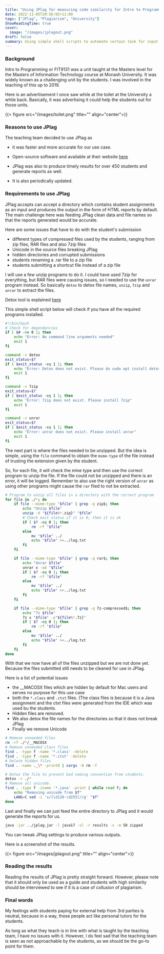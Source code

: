```yaml
---
title: "Using JPlag for measuring code similarity for Intro to Programming"
date: 2022-11-05T20:56:02+11:00
tags: ["JPlag", "Plagiarism", "University"]
ShowReadingTime: true
cover:
  image: "/images/jplagout.png"
draft: false
summary: Using simple shell scripts to automate certain task for input to JPlag
---
```


### Background

Intro to Programming or FIT9131 was a unit taught at the Masters level for the Masters of Information Technology course at Monash University. It was widely known as a challenging unit by the students. I was involved in the teaching of this up to 2019. 

Here is an advertisement I once saw while at the toilet at the University a while back. Basically, it was advertising it could help the students out for those units.

{{< figure src="/images/toilet.png" title="" align="center">}}


### Reasons to use JPlag

The teaching team decided to use JPlag as 

- it was faster and more accurate for our use case. 

- Open-source software and available at their website [here](https://github.com/jplag/JPlag)

- JPlag was also to produce timely results for over 450 students and generate reports as well. 

- It is also periodically updated. 

### Requirements to use JPlag

JPlag accepts can accept a directory which contains student assignments as an input and produces the output in the form of HTML reports by default. The main challenge here was feeding JPlag clean data and file names so that the reports generated would be accurate. 

Here are some issues that have to do with the student's submission
 - different types of compressed files used by the students, ranging from zip files, RAR files and also 7zip files
 - Unicode in the source files breaking JPlag
 - hidden directories and corrupted submissions
 - students renaming a .rar file to a zip file
 - students submitting a shortcut file instead of a zip file
  
I will use a few unzip programs to do it. I could have used 7zip for everything, but RAR files were causing issues, so I needed to use the ``unrar`` program instead. So basically ``detox`` to detox file names, ``unzip``, ``7zip`` and ``unrar`` to extract the files.

Detox tool is explained [here](https://manpages.ubuntu.com/manpages/trusty/man1/detox.1.html)

This simple shell script below will check if you have all the required programs installed. 

```sh
#!/bin/bash
# Check for dependencies
if [ $# -ne 0 ]; then
    echo "Error: No command line arguments needed"
    exit 1
fi

command -v detox
exit_status=$?
if [ $exit_status -eq 1 ]; then
    echo "Error: Detox does not exist. Please do sudo apt install detox"
    exit 1
fi

command -v 7zip
exit_status=$?
if [ $exit_status -eq 1 ]; then
    echo "Error: 7zip does not exist. Please install 7zip"
    exit 1
fi

command -v unrar
exit_status=$?
if [ $exit_status -eq 1 ]; then
    echo "Error: unrar does not exist. Please install unrar"
    exit 1
fi

```

The next part is where the files needed to be unzipped. But the idea is simple, using the ``file`` command to obtain the ``mime-type`` of  the file instead of trusting the extension given by the student.

So, for each file, it will check the mine type and then use the correct program to unzip the file. If the file could not be unzipped and there is an error, it will be logged. Remember to also use the right version of ``unrar`` as using other programs might cause the ``rar`` filed to not be extracted.

```sh
# Program to unzip all files in a directory with the correct program
for file in ./*; do
    if file --mime-type "$file" | grep -q zip$; then
        echo "Unzip $file"
        unzip -d "${file%*.zip}" "$file"
        # Check exit status if it is 0, then it is ok
        if [ $? -eq 0 ]; then
            rm -rf "$file"
        else
            mv "$file" ../
            echo "$file" >>../log.txt
        fi
    fi

    if file --mime-type "$file" | grep -q rar$; then
        echo "Unrar $file"
        unrar x -ad "$file"
        if [ $? -eq 0 ]; then
            rm -rf "$file"
        else
            mv "$file" ../
            echo "$file" >>../log.txt
        fi
    fi

    if file --mime-type "$file" | grep -q 7z-compressed$; then
        echo "7z $file"
        7z x "$file" -o"${file%*.7z}"
        if [ $? -eq 0 ]; then
            rm -rf "$file"
        else
            mv "$file" ../
            echo "$file" >>../log.txt
        fi
    fi
done

```

With that we now have all of the files unzipped but we are not done yet. Because the files submitted still needs to be cleaned for use in JPlag. 

Here is a list of potential issues

- the __MACOSX files which are hidden by default for Mac users and serves no purpose for this use case
- both the ``*.class`` and ``.ctxt`` files. (The class files is because it is a Java assignment and the ctxt files were generated from the IDE which was used bu the students.
- Hidden files are removed. 
- We also detox the file names for the directories so that it does not break JPlag
- Finally we remove Unicode 

```sh
# Remove unneeded files
rm -rf ./*/__MACOSX
# Remove unneeded class files
find . -type f -name '*.class' -delete
find . -type f -name '*.ctxt' -delete
# Delete hidden files
find . -name ._\* -print0 | xargs -0 rm -f

# Detox the file to prevent bad naming convention from students.
detox -r ./*
# Remove all unicode.
find . -type f -iname '*.java' -print | while read f; do
    echo "Removing unicode from $f"
    LANG=C sed -i 's/[\d128-\d255]//g' "$f"
done

```

Last and finally we can just feed the entire directory to JPlag and it would generate the reports for us.

```sh
java -jar ../jplag.jar -l java17 -vl -r results -s -m 50 zipped
```

You can tweak JPlag settings to produce various outputs.

Here is a screenshot of the results.

{{< figure src="/images/jplagout.png" title="" align="center">}}

### Reading the results

Reading the results of JPlag is pretty straight forward. However, please note that it should only be used as a guide and students with high similarity should be interviewed to see if it is a case of collusion of plagiarism.




### Final words

My feelings with students paying for external help from 3rd parties is neutral, because in a way, these people act like personal tutors for the students. 

As long as what they teach is in line with what is taught by the teaching team, I have no issues with it. However, I do feel sad that the teaching team is seen as not approachable by the students, as we should be the go-to point for them. 